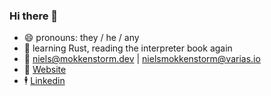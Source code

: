 ### Hi there 👋

- 😄  pronouns: they / he / any
- 🔭  learning Rust, reading the interpreter book again
- 📧  niels@mokkenstorm.dev | nielsmokkenstorm@varias.io
- 🔗  [Website](https://mokkenstorm.dev)
- 🕴️  [Linkedin](https://www.linkedin.com/in/niels-mokkenstorm-a7714811b/)
